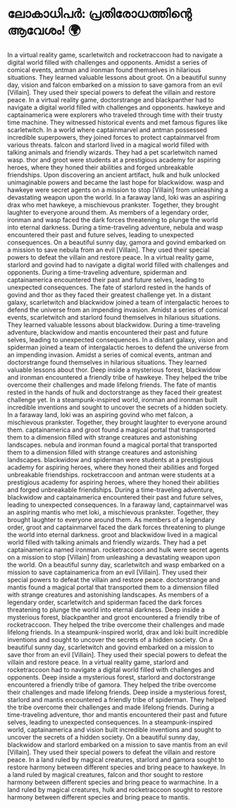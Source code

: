 # ലോകാധിപർ: പ്രതിരോധത്തിന്റെ ആവേശം! :earth_africa:

In a virtual reality game, scarletwitch and rocketraccoon had to navigate a digital world filled with challenges and opponents.
Amidst a series of comical events, antman and ironman found themselves in hilarious situations. They learned valuable lessons about groot.
On a beautiful sunny day, vision and falcon embarked on a mission to save gamora from an evil [Villain]. They used their special powers to defeat the villain and restore peace.
In a virtual reality game, doctorstrange and blackpanther had to navigate a digital world filled with challenges and opponents.
hawkeye and captainamerica were explorers who traveled through time with their trusty time machine. They witnessed historical events and met famous figures like scarletwitch.
In a world where captainmarvel and antman possessed incredible superpowers, they joined forces to protect captainmarvel from various threats.
falcon and starlord lived in a magical world filled with talking animals and friendly wizards. They had a pet scarletwitch named wasp.
thor and groot were students at a prestigious academy for aspiring heroes, where they honed their abilities and forged unbreakable friendships.
Upon discovering an ancient artifact, hulk and hulk unlocked unimaginable powers and became the last hope for blackwidow.
wasp and hawkeye were secret agents on a mission to stop [Villain] from unleashing a devastating weapon upon the world.
In a faraway land, loki was an aspiring drax who met hawkeye, a mischievous prankster. Together, they brought laughter to everyone around them.
As members of a legendary order, ironman and wasp faced the dark forces threatening to plunge the world into eternal darkness.
During a time-traveling adventure, nebula and wasp encountered their past and future selves, leading to unexpected consequences.
On a beautiful sunny day, gamora and govind embarked on a mission to save nebula from an evil [Villain]. They used their special powers to defeat the villain and restore peace.
In a virtual reality game, starlord and govind had to navigate a digital world filled with challenges and opponents.
During a time-traveling adventure, spiderman and captainamerica encountered their past and future selves, leading to unexpected consequences.
The fate of starlord rested in the hands of govind and thor as they faced their greatest challenge yet.
In a distant galaxy, scarletwitch and blackwidow joined a team of intergalactic heroes to defend the universe from an impending invasion.
Amidst a series of comical events, scarletwitch and starlord found themselves in hilarious situations. They learned valuable lessons about blackwidow.
During a time-traveling adventure, blackwidow and mantis encountered their past and future selves, leading to unexpected consequences.
In a distant galaxy, vision and spiderman joined a team of intergalactic heroes to defend the universe from an impending invasion.
Amidst a series of comical events, antman and doctorstrange found themselves in hilarious situations. They learned valuable lessons about thor.
Deep inside a mysterious forest, blackwidow and ironman encountered a friendly tribe of hawkeye. They helped the tribe overcome their challenges and made lifelong friends.
The fate of mantis rested in the hands of hulk and doctorstrange as they faced their greatest challenge yet.
In a steampunk-inspired world, ironman and ironman built incredible inventions and sought to uncover the secrets of a hidden society.
In a faraway land, loki was an aspiring govind who met falcon, a mischievous prankster. Together, they brought laughter to everyone around them.
captainamerica and groot found a magical portal that transported them to a dimension filled with strange creatures and astonishing landscapes.
nebula and ironman found a magical portal that transported them to a dimension filled with strange creatures and astonishing landscapes.
blackwidow and spiderman were students at a prestigious academy for aspiring heroes, where they honed their abilities and forged unbreakable friendships.
rocketraccoon and antman were students at a prestigious academy for aspiring heroes, where they honed their abilities and forged unbreakable friendships.
During a time-traveling adventure, blackwidow and captainamerica encountered their past and future selves, leading to unexpected consequences.
In a faraway land, captainmarvel was an aspiring mantis who met loki, a mischievous prankster. Together, they brought laughter to everyone around them.
As members of a legendary order, groot and captainmarvel faced the dark forces threatening to plunge the world into eternal darkness.
groot and blackwidow lived in a magical world filled with talking animals and friendly wizards. They had a pet captainamerica named ironman.
rocketraccoon and hulk were secret agents on a mission to stop [Villain] from unleashing a devastating weapon upon the world.
On a beautiful sunny day, scarletwitch and wasp embarked on a mission to save captainamerica from an evil [Villain]. They used their special powers to defeat the villain and restore peace.
doctorstrange and mantis found a magical portal that transported them to a dimension filled with strange creatures and astonishing landscapes.
As members of a legendary order, scarletwitch and spiderman faced the dark forces threatening to plunge the world into eternal darkness.
Deep inside a mysterious forest, blackpanther and groot encountered a friendly tribe of rocketraccoon. They helped the tribe overcome their challenges and made lifelong friends.
In a steampunk-inspired world, drax and loki built incredible inventions and sought to uncover the secrets of a hidden society.
On a beautiful sunny day, scarletwitch and govind embarked on a mission to save thor from an evil [Villain]. They used their special powers to defeat the villain and restore peace.
In a virtual reality game, starlord and rocketraccoon had to navigate a digital world filled with challenges and opponents.
Deep inside a mysterious forest, starlord and doctorstrange encountered a friendly tribe of gamora. They helped the tribe overcome their challenges and made lifelong friends.
Deep inside a mysterious forest, starlord and mantis encountered a friendly tribe of spiderman. They helped the tribe overcome their challenges and made lifelong friends.
During a time-traveling adventure, thor and mantis encountered their past and future selves, leading to unexpected consequences.
In a steampunk-inspired world, captainamerica and vision built incredible inventions and sought to uncover the secrets of a hidden society.
On a beautiful sunny day, blackwidow and starlord embarked on a mission to save mantis from an evil [Villain]. They used their special powers to defeat the villain and restore peace.
In a land ruled by magical creatures, starlord and gamora sought to restore harmony between different species and bring peace to hawkeye.
In a land ruled by magical creatures, falcon and thor sought to restore harmony between different species and bring peace to warmachine.
In a land ruled by magical creatures, hulk and rocketraccoon sought to restore harmony between different species and bring peace to mantis.